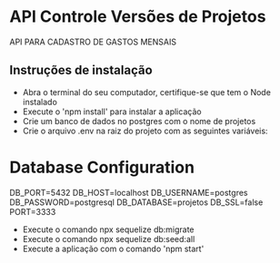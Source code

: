 # API Controle Versões de Projetos

API PARA CADASTRO DE GASTOS MENSAIS

## Instruções de instalação

- Abra o terminal do seu computador, certifique-se que tem o Node instalado
- Execute o 'npm install' para instalar a aplicação
- Crie um banco de dados no postgres com o nome de projetos
- Crie o arquivo .env na raiz do projeto com as seguintes variáveis:

# Database Configuration
DB_PORT=5432
DB_HOST=localhost
DB_USERNAME=postgres
DB_PASSWORD=postgresql
DB_DATABASE=projetos
DB_SSL=false
PORT=3333


- Execute o comando npx sequelize db:migrate
- Execute o comando npx sequelize db:seed:all
- Execute a aplicação com o comando 'npm start'
